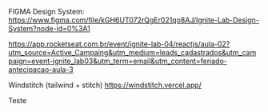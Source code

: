 FIGMA Design System:
https://www.figma.com/file/kGH6UT072rQgEr021qo8AJ/Ignite-Lab-Design-System?node-id=0%3A1

https://app.rocketseat.com.br/event/ignite-lab-04/reactjs/aula-02?utm_source=Active_Campaing&utm_medium=leads_cadastrados&utm_campaign=event-ignite_lab03&utm_term=email&utm_content=feriado-antecipacao-aula-3

Windstitch (tailwind + stitch)
https://windstitch.vercel.app/

Teste
